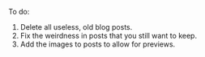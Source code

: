 To do:
1) Delete all useless, old blog posts.
2) Fix the weirdness in posts that you still want to keep.
3) Add the images to posts to allow for previews.
